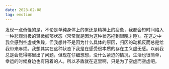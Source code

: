 ```yaml
---
date: 2023-02-08
tag: emotion
---
```

发现一点奇怪的是，不论是单纯身体上的累还是精神上的疲惫，我都会短时间陷入一种悲观消极的轻微抑郁状态（常常就是因为这种状态拖到很晚才睡）。在这之中我会感到空虚或焦躁，但我想并不是因为什么具体的原因，归因的动机反而总是给我带来麻烦。我想其实在这种状态下我是在感受很本质的存在主义虚无感。以前我总是会觉得哪里出了问题，但现在仔细想想，没什么紧迫的情况，生活也很简单，幸运的时候身边也有陪着的人。所以矛盾就在这里啊，只是为了空虚而空虚吧。